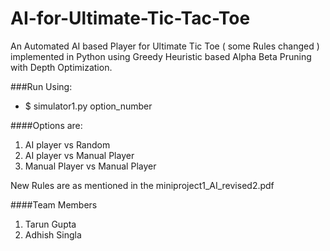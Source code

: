 # AI-for-Ultimate-Tic-Tac-Toe
An Automated AI based Player for Ultimate Tic Toe ( some Rules changed ) implemented in Python using Greedy Heuristic based Alpha Beta Pruning with Depth Optimization.

###Run Using:
- $ simulator1.py option_number

####Options are:

1. AI player vs Random
2. AI player vs Manual Player
3. Manual Player vs Manual Player

New Rules are as mentioned in the miniproject1_AI_revised2.pdf

####Team Members
1. Tarun Gupta
2. Adhish Singla
